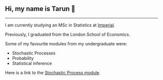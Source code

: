 ## Hi, my name is Tarun 👋

---

I am currently studying an MSc in Statistics at [Imperial](https://www.imperial.ac.uk/study/courses/postgraduate-taught/statistics/).

Previously, I graduated from the London School of Economics.

Some of my favourite modules from my undergraduate were:

- Stochastic Processes
- Probability
- Statistical inference

Here is a link to the [Stochastic Process module](https://www.lse.ac.uk/resources/calendar2023-2024/courseGuides/ST/2023_ST302.htm).
